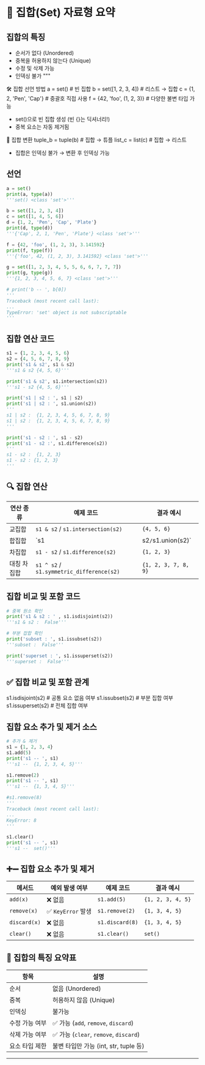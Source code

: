 
# 🧾 집합(Set) 자료형 요약

## 집합의 특징
- 순서가 없다 (Unordered)
- 중복을 허용하지 않는다 (Unique)
- 수정 및 삭제 가능
- 인덱싱 불가
"""



🛠️ 집합 선언 방법
a = set()                      # 빈 집합
b = set([1, 2, 3, 4])          # 리스트 → 집합
c = {1, 2, 'Pen', 'Cap'}       # 중괄호 직접 사용
f = {42, 'foo', (1, 2, 3)}     # 다양한 불변 타입 가능


- set()으로 빈 집합 생성 (빈 {}는 딕셔너리!)
- 중복 요소는 자동 제거됨

🔄 집합 변환
tuple_b = tuple(b)             # 집합 → 튜플
list_c = list(c)               # 집합 → 리스트

- 집합은 인덱싱 불가 → 변환 후 인덱싱 가능

## 선언
```python
a = set()
print(a, type(a))
'''set() <class 'set'>'''

b = set([1, 2, 3, 4])
c = set([1, 4, 5, 6])
d = {1, 2, 'Pen', 'Cap', 'Plate'}
print(d, type(d))
'''{'Cap', 2, 1, 'Pen', 'Plate'} <class 'set'>'''

f = {42, 'foo', (1, 2, 3), 3.141592}
print(f, type(f))
'''{'foo', 42, (1, 2, 3), 3.141592} <class 'set'>'''

g = set([1, 2, 3, 4, 5, 5, 6, 6, 7, 7, 7])
print(g, type(g))
'''{1, 2, 3, 4, 5, 6, 7} <class 'set'>'''

# print('b -- ', b[0])
'''
Traceback (most recent call last):
...
TypeError: 'set' object is not subscriptable
'''
```

## 집합 연산 코드
```python
s1 = {1, 2, 3, 4, 5, 6}
s2 = {4, 5, 6, 7, 8, 9}
print('s1 & s2', s1 & s2)
'''s1 & s2 {4, 5, 6}'''

print('s1 & s2', s1.intersection(s2))
'''s1 - s2 {4, 5, 6}'''

print('s1 | s2 : ', s1 | s2)
print('s1 | s2 : ', s1.union(s2))
'''
s1 | s2 :  {1, 2, 3, 4, 5, 6, 7, 8, 9}
s1 | s2 :  {1, 2, 3, 4, 5, 6, 7, 8, 9}
'''

print('s1 - s2 : ', s1 - s2)
print('s1 - s2 :', s1.difference(s2))
'''
s1 - s2 :  {1, 2, 3}
s1 - s2 : {1, 2, 3}
'''
```

## 🔍 집합 연산
| 연산 종류       | 예제 코드                                 | 결과 예시               |
|----------------|--------------------------------------------|--------------------------|
| 교집합          | `s1 & s2` / `s1.intersection(s2)`          | `{4, 5, 6}`              |
| 합집합          | `s1 | s2` / `s1.union(s2)`                 | `{1, 2, ..., 9}`         |
| 차집합          | `s1 - s2` / `s1.difference(s2)`            | `{1, 2, 3}`              |
| 대칭 차집합     | `s1 ^ s2` / `s1.symmetric_difference(s2)`  | `{1, 2, 3, 7, 8, 9}`     |


## 집합 비교 및 포함 코드
```python
# 중복 원소 확인
print('s1 & s2 : ' , s1.isdisjoint(s2))
'''s1 & s2 :  False'''

# 부분 잡합 확인
print('subset : ', s1.issubset(s2))
'''subset :  False'''

print('superset : ', s1.issuperset(s2))
'''superset :  False'''

```

## ✅ 집합 비교 및 포함 관계
s1.isdisjoint(s2)   # 공통 요소 없음 여부
s1.issubset(s2)     # 부분 집합 여부
s1.issuperset(s2)   # 전체 집합 여부


## 집합 요소 추가 및 제거 소스
```python
# 추가 & 제거
s1 = {1, 2, 3, 4}
s1.add(5)
print('s1 -- ', s1)
'''s1 --  {1, 2, 3, 4, 5}'''

s1.remove(2)
print('s1 -- ', s1)
'''s1 --  {1, 3, 4, 5}'''

#s1.remove(8)
'''
Traceback (most recent call last):
...
KeyError: 8
'''

s1.clear()
print('s1 -- ', s1)
'''s1 --  set()'''

```


## ➕➖ 집합 요소 추가 및 제거
| 메서드       | 예외 발생 여부     | 예제 코드         | 결과 예시           |
|--------------|--------------------|--------------------|----------------------|
| `add(x)`     | ❌ 없음             | `s1.add(5)`         | `{1, 2, 3, 4, 5}`     |
| `remove(x)`  | ✅ `KeyError` 발생  | `s1.remove(2)`      | `{1, 3, 4, 5}`        |
| `discard(x)` | ❌ 없음             | `s1.discard(8)`     | `{1, 3, 4, 5}`        |
| `clear()`    | ❌ 없음             | `s1.clear()`        | `set()`              |


## 📌 집합의 특징 요약표
| 항목           | 설명                                |
|----------------|-------------------------------------|
| 순서           | 없음 (Unordered)                    |
| 중복           | 허용하지 않음 (Unique)              |
| 인덱싱         | 불가능                              |
| 수정 가능 여부 | ✅ 가능 (`add`, `remove`, `discard`) |
| 삭제 가능 여부 | ✅ 가능 (`clear`, `remove`, `discard`) |
| 요소 타입 제한 | 불변 타입만 가능 (int, str, tuple 등) |

---






